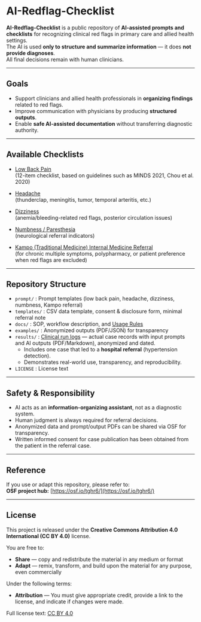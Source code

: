 # AI-Redflag-Checklist

**AI-Redflag-Checklist** is a public repository of **AI-assisted prompts and checklists** for recognizing clinical red flags in primary care and allied health settings.  
The AI is used **only to structure and summarize information** — it does **not provide diagnoses**.  
All final decisions remain with human clinicians.

---

## Goals
- Support clinicians and allied health professionals in **organizing findings** related to red flags.  
- Improve communication with physicians by producing **structured outputs**.  
- Enable **safe AI-assisted documentation** without transferring diagnostic authority.  

---

## Available Checklists
- [Low Back Pain](https://github.com/KenjiroShiraishi/ai-redflag-checklist/blob/main/prompt/prompt/pmpt_low_back_pain_ja.md)  
  (12-item checklist, based on guidelines such as MINDS 2021, Chou et al. 2020)

- [Headache](https://github.com/KenjiroShiraishi/ai-redflag-checklist/blob/main/prompt/prompt/prompt_headache.md)  
  (thunderclap, meningitis, tumor, temporal arteritis, etc.)

- [Dizziness](https://github.com/KenjiroShiraishi/ai-redflag-checklist/blob/main/prompt/prompt/prompt_dizziness.md)  
  (anemia/bleeding-related red flags, posterior circulation issues)

- [Numbness / Paresthesia](https://github.com/KenjiroShiraishi/ai-redflag-checklist/blob/main/prompt/prompt/prompt_numbness.md)  
  (neurological referral indicators)

- [Kampo (Traditional Medicine) Internal Medicine Referral](https://github.com/KenjiroShiraishi/ai-redflag-checklist/blob/main/prompt/prompt/prompt_kampo_referral.md)  
  (for chronic multiple symptoms, polypharmacy, or patient preference when red flags are excluded)

---

## Repository Structure
- `prompt/` : Prompt templates (low back pain, headache, dizziness, numbness, Kampo referral)  
- `templates/` : CSV data template, consent & disclosure form, minimal referral note  
- `docs/` : SOP, workflow description, and [Usage Rules](docs/usage_rules.md)  
- `examples/` : Anonymized outputs (PDF/JSON) for transparency  
- `results/` : [Clinical run logs](https://github.com/KenjiroShiraishi/ai-redflag-checklist/tree/main/results) — actual case records with input prompts and AI outputs (PDF/Markdown), anonymized and dated.  
  - Includes one case that led to a **hospital referral** (hypertension detection).  
  - Demonstrates real-world use, transparency, and reproducibility.  
- `LICENSE` : License text  

---

## Safety & Responsibility
- AI acts as an **information-organizing assistant**, not as a diagnostic system.  
- Human judgment is always required for referral decisions.  
- Anonymized data and prompt/output PDFs can be shared via OSF for transparency.  
- Written informed consent for case publication has been obtained from the patient in the referral case.  

---

## Reference
If you use or adapt this repository, please refer to:  
**OSF project hub:** [https://osf.io/tghr6/](https://osf.io/tghr6/)  

---

## License
This project is released under the **Creative Commons Attribution 4.0 International (CC BY 4.0)** license.

You are free to:  
- **Share** — copy and redistribute the material in any medium or format  
- **Adapt** — remix, transform, and build upon the material for any purpose, even commercially  

Under the following terms:  
- **Attribution** — You must give appropriate credit, provide a link to the license, and indicate if changes were made.  

Full license text: [CC BY 4.0](https://creativecommons.org/licenses/by/4.0/)

